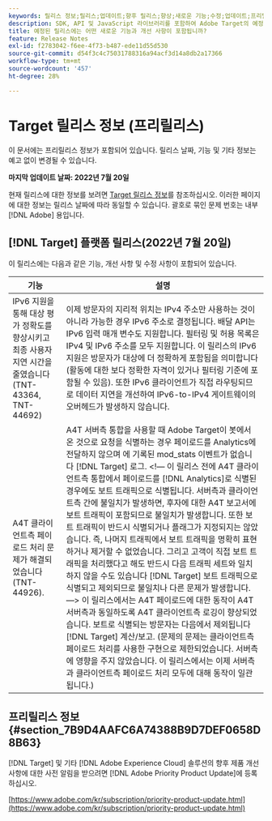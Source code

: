 ```yaml
---
keywords: 릴리스 정보;릴리스;업데이트;향후 릴리스;향상;새로운 기능;수정;업데이트;프리릴리스
description: SDK, API 및 JavaScript 라이브러리를 포함하여 Adobe Target의 예정된 릴리스에 포함된 새로운 기능, 개선 사항 및 수정 내용에 대해 알아봅니다.
title: 예정된 릴리스에는 어떤 새로운 기능과 개선 사항이 포함됩니까?
feature: Release Notes
exl-id: f2783042-f6ee-4f73-b487-ede11d55d530
source-git-commit: d54f3c4c75031788316a94acf3d14a8db2a17366
workflow-type: tm+mt
source-wordcount: '457'
ht-degree: 28%

---
```


# Target 릴리스 정보 (프리릴리스)

이 문서에는 프리릴리스 정보가 포함되어 있습니다. 릴리스 날짜, 기능 및 기타 정보는 예고 없이 변경될 수 있습니다.

**마지막 업데이트 날짜: 2022년 7월 20일**

현재 릴리스에 대한 정보를 보려면 [Target 릴리스 정보](release-notes.md)를 참조하십시오. 이러한 페이지에 대한 정보는 릴리스 날짜에 따라 동일할 수 있습니다. 괄호로 묶인 문제 번호는 내부 [!DNL Adobe] 용입니다.

## [!DNL Target] 플랫폼 릴리스(2022년 7월 20일)

이 릴리스에는 다음과 같은 기능, 개선 사항 및 수정 사항이 포함되어 있습니다.

| 기능 | 설명 |
| --- | --- |
| IPv6 지원을 통해 대상 평가 정확도를 향상시키고 최종 사용자 지연 시간을 줄였습니다(TNT-43364, TNT-44692) | 이제 방문자의 지리적 위치는 IPv4 주소만 사용하는 것이 아니라 가능한 경우 IPv6 주소로 결정됩니다. 배달 API는 IPv6 입력 매개 변수도 지원합니다. 필터링 및 허용 목록은 IPv4 및 IPv6 주소를 모두 지원합니다. 이 릴리스의 IPv6 지원은 방문자가 대상에 더 정확하게 포함됨을 의미합니다(활동에 대한 보다 정확한 자격이 있거나 필터링 기준에 포함될 수 있음). 또한 IPv6 클라이언트가 직접 라우팅되므로 데이터 지연을 개선하여 IPv6-to-IPv4 게이트웨이의 오버헤드가 발생하지 않습니다. |
| A4T 클라이언트측 페이로드 처리 문제가 해결되었습니다(TNT-44926). | A4T 서버측 통합을 사용할 때 Adobe Target이 봇에서 온 것으로 요청을 식별하는 경우 페이로드를 Analytics에 전달하지 않으며 에 기록된 mod_stats 이벤트가 없습니다 [!DNL Target] 로그. &lt;!— 이 릴리스 전에 A4T 클라이언트측 통합에서 페이로드를 [!DNL Analytics]로 식별된 경우에도 보트 트래픽으로 식별됩니다. 서버측과 클라이언트측 간에 불일치가 발생하면, 후자에 대한 A4T 보고서에 보트 트래픽이 포함되므로 불일치가 발생합니다. 또한 보트 트래픽이 반드시 식별되거나 플래그가 지정되지는 않았습니다. 즉, 나머지 트래픽에서 보트 트래픽을 명확히 표현하거나 제거할 수 없었습니다. 그리고 고객이 직접 보트 트래픽을 처리했다고 해도 반드시 다음 트래픽 세트와 일치하지 않을 수도 있습니다 [!DNL Target] 보트 트래픽으로 식별되고 제외되므로 불일치나 다른 문제가 발생합니다. —> 이 릴리스에서는 A4T 페이로드에 대한 동작이 A4T 서버측과 동일하도록 A4T 클라이언트측 로깅이 향상되었습니다. 보트로 식별되는 방문자는 다음에서 제외됩니다 [!DNL Target] 계산/보고. (문제의 문제는 클라이언트측 페이로드 처리를 사용한 구현으로 제한되었습니다. 서버측에 영향을 주지 않았습니다. 이 릴리스에서는 이제 서버측과 클라이언트측 페이로드 처리 모두에 대해 동작이 일관됩니다.) |


## 프리릴리스 정보 {#section_7B9D4AAFC6A74388B9D7DEF0658D8B63}

[!DNL Target] 및 기타 [!DNL Adobe Experience Cloud] 솔루션의 향후 제품 개선 사항에 대한 사전 알림을 받으려면 [!DNL Adobe Priority Product Update]에 등록하십시오.

[https://www.adobe.com/kr/subscription/priority-product-update.html](https://www.adobe.com/kr/subscription/priority-product-update.html)
